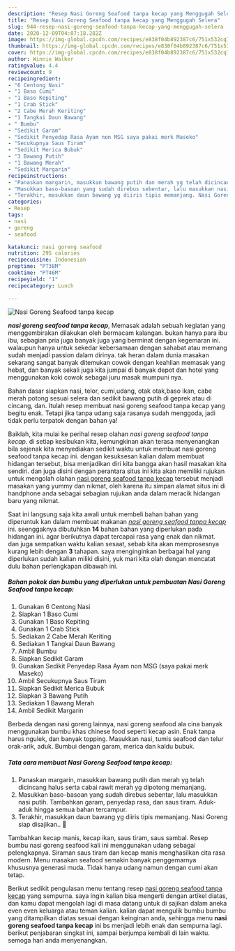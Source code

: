 ```yaml
---
description: "Resep Nasi Goreng Seafood tanpa kecap yang Menggugah Selera"
title: "Resep Nasi Goreng Seafood tanpa kecap yang Menggugah Selera"
slug: 944-resep-nasi-goreng-seafood-tanpa-kecap-yang-menggugah-selera
date: 2020-12-09T04:07:18.282Z
image: https://img-global.cpcdn.com/recipes/e838f04b892387c6/751x532cq70/nasi-goreng-seafood-tanpa-kecap-foto-resep-utama.jpg
thumbnail: https://img-global.cpcdn.com/recipes/e838f04b892387c6/751x532cq70/nasi-goreng-seafood-tanpa-kecap-foto-resep-utama.jpg
cover: https://img-global.cpcdn.com/recipes/e838f04b892387c6/751x532cq70/nasi-goreng-seafood-tanpa-kecap-foto-resep-utama.jpg
author: Winnie Walker
ratingvalue: 4.4
reviewcount: 9
recipeingredient:
- "6 Centong Nasi"
- "1 Baso Cumi"
- "1 Baso Kepiting"
- "1 Crab Stick"
- "2 Cabe Merah Keriting"
- "1 Tangkai Daun Bawang"
- " Bumbu"
- "Sedikit Garam"
- "Sedikit Penyedap Rasa Ayam non MSG saya pakai merk Maseko"
- "Secukupnya Saus Tiram"
- "Sedikit Merica Bubuk"
- "3 Bawang Putih"
- "1 Bawang Merah"
- "Sedikit Margarin"
recipeinstructions:
- "Panaskan margarin, masukkan bawang putih dan merah yg telah dicincang halus serta cabai rawit merah yg dipotong memanjang."
- "Masukkan baso-basoan yang sudah direbus sebentar, lalu masukkan nasi putih. Tambahkan garam, penyedap rasa, dan saus tiram. Aduk-aduk hingga semua bahan tercampur."
- "Terakhir, masukkan daun bawang yg diiris tipis memanjang. Nasi Goreng siap disajikan.. 🥰"
categories:
- Resep
tags:
- nasi
- goreng
- seafood

katakunci: nasi goreng seafood 
nutrition: 295 calories
recipecuisine: Indonesian
preptime: "PT38M"
cooktime: "PT46M"
recipeyield: "1"
recipecategory: Lunch

---
```



![Nasi Goreng Seafood tanpa kecap](https://img-global.cpcdn.com/recipes/e838f04b892387c6/751x532cq70/nasi-goreng-seafood-tanpa-kecap-foto-resep-utama.jpg)

<b><i>nasi goreng seafood tanpa kecap</i></b>, Memasak adalah sebuah kegiatan yang menggembirakan dilakukan oleh bermacam kalangan. bukan hanya para ibu ibu, sebagian pria juga banyak juga yang berminat dengan kegemaran ini. walaupun hanya untuk sekedar kebersamaan dengan sahabat atau memang sudah menjadi passion dalam dirinya. tak heran dalam dunia masakan sekarang sangat banyak ditemukan cowok dengan keahlian memasak yang hebat, dan banyak sekali juga kita jumpai di banyak depot dan hotel yang menggunakan koki cowok sebagai juru masak mumpuni nya.

Bahan dasar siapkan nasi, telor, cumi,udang, otak otak,baso ikan, cabe merah potong sesuai selera dan sedikit bawang putih di geprek atau di cincang, dan. Itulah resep membuat nasi goreng seafood tanpa kecap yang begitu enak. Tetapi jika tanpa udang saja rasanya sudah menggoda, jadi tidak perlu terpatok dengan bahan ya!

Baiklah, kita mulai ke perihal resep olahan <i>nasi goreng seafood tanpa kecap</i>. di setiap kesibukan kita, kemungkinan akan terasa menyenangkan bila sejenak kita menyediakan sedikit waktu untuk membuat nasi goreng seafood tanpa kecap ini. dengan kesuksesan kalian dalam membuat hidangan tersebut, bisa menjadikan diri kita bangga akan hasil masakan kita sendiri. dan juga disini dengan perantara situs ini kita akan memiliki rujukan untuk mengolah olahan <u>nasi goreng seafood tanpa kecap</u> tersebut menjadi masakan yang yummy dan nikmat, oleh karena itu simpan alamat situs ini di handphone anda sebagai sebagian rujukan anda dalam meracik hidangan baru yang nikmat.


Saat ini langsung saja kita awali untuk membeli bahan bahan yang diperuntuk kan dalam membuat makanan <u><i>nasi goreng seafood tanpa kecap</i></u> ini. seenggaknya dibutuhkan <b>14</b> bahan bahan yang diperlukan pada hidangan ini. agar berikutnya dapat tercapai rasa yang enak dan nikmat. dan juga sempatkan waktu kalian sesaat, sebab kita akan memprosesnya kurang lebih dengan <b>3</b> tahapan. saya menginginkan berbagai hal yang diperlukan sudah kalian miliki disini, yuk mari kita olah dengan mencatat dulu bahan perlengkapan dibawah ini.

<!--inarticleads1-->

##### Bahan pokok dan bumbu yang diperlukan untuk pembuatan Nasi Goreng Seafood tanpa kecap:

1. Gunakan 6 Centong Nasi
1. Siapkan 1 Baso Cumi
1. Gunakan 1 Baso Kepiting
1. Gunakan 1 Crab Stick
1. Sediakan 2 Cabe Merah Keriting
1. Sediakan 1 Tangkai Daun Bawang
1. Ambil  Bumbu
1. Siapkan Sedikit Garam
1. Gunakan Sedikit Penyedap Rasa Ayam non MSG (saya pakai merk Maseko)
1. Ambil Secukupnya Saus Tiram
1. Siapkan Sedikit Merica Bubuk
1. Siapkan 3 Bawang Putih
1. Sediakan 1 Bawang Merah
1. Ambil Sedikit Margarin


Berbeda dengan nasi goreng lainnya, nasi goreng seafood ala cina banyak menggunakan bumbu khas chinese food seperti kecap asin. Enak tanpa harus ngulek, dan banyak topping. Masukkan nasi, tumis seafood dan telur orak-arik, aduk. Bumbui dengan garam, merica dan kaldu bubuk. 

<!--inarticleads2-->

##### Tata cara membuat Nasi Goreng Seafood tanpa kecap:

1. Panaskan margarin, masukkan bawang putih dan merah yg telah dicincang halus serta cabai rawit merah yg dipotong memanjang.
1. Masukkan baso-basoan yang sudah direbus sebentar, lalu masukkan nasi putih. Tambahkan garam, penyedap rasa, dan saus tiram. Aduk-aduk hingga semua bahan tercampur.
1. Terakhir, masukkan daun bawang yg diiris tipis memanjang. Nasi Goreng siap disajikan.. 🥰


Tambahkan kecap manis, kecap ikan, saus tiram, saus sambal. Resep bumbu nasi goreng seafood kali ini menggunakan udang sebagai pelengkapnya. Siraman saus tiram dan kecap manis menghasilkan cita rasa modern. Menu masakan seafood semakin banyak penggemarnya khususnya generasi muda. Tidak hanya udang namun dengan cumi akan tetap. 

Berikut sedikit pengulasan menu tentang resep <u>nasi goreng seafood tanpa kecap</u> yang sempurna. saya ingin kalian bisa mengerti dengan artikel diatas, dan kamu dapat mengolah lagi di masa datang untuk di sajikan dalam aneka even even keluarga atau teman kalian. kalian dapat mengulik bumbu bumbu yang ditampilkan diatas sesuai dengan keinginan anda, sehingga menu <b>nasi goreng seafood tanpa kecap</b> ini bs menjadi lebih enak dan sempurna lagi. berikut penjabaran singkat ini, sampai berjumpa kembali di lain waktu. semoga hari anda menyenangkan.
